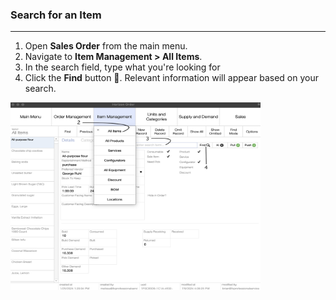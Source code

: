 
### Search for an Item
___
1. Open **Sales Order** from the main menu.
2. Navigate to **Item Management > All Items**.
3. In the search field, type what you're looking for
4. Click  the **Find** button 🔎. Relevant information will appear based on your search.

<img src="https://github.com/Fx-Professional-Services/HorizonDocs/blob/main/assets/15_search_an_item.png" width="400" height="300">
